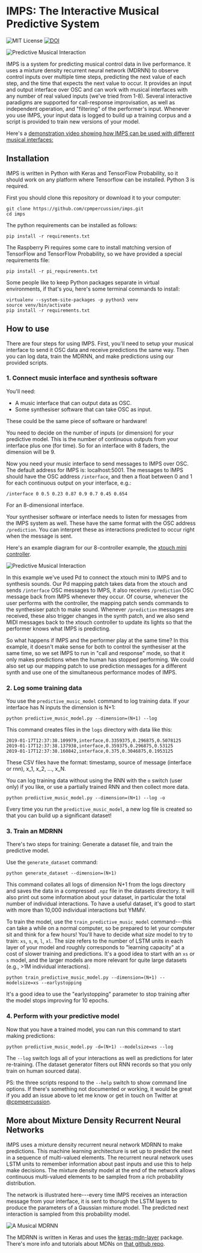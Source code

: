 # IMPS: The Interactive Musical Predictive System

![MIT License](https://img.shields.io/github/license/cpmpercussion/keras-mdn-layer.svg?style=flat)
[![DOI](https://zenodo.org/badge/DOI/10.5281/zenodo.2580176.svg)](https://doi.org/10.5281/zenodo.2580176)

![Predictive Musical Interaction](https://github.com/cpmpercussion/imps/raw/master/images/predictive_interaction.png)

IMPS is a system for predicting musical control data in live performance. It uses a mixture density recurrent neural network (MDRNN) to observe control inputs over multiple time steps, predicting the next value of each step, and the time that expects the next value to occur. It provides an input and output interface over OSC and can work with musical interfaces with any number of real valued inputs (we've tried from 1-8). Several interactive paradigms are supported for call-response improvisation, as well as independent operation, and "filtering" of the performer's input. Whenever you use IMPS, your input data is logged to build up a training corpus and a script is provided to train new versions of your model.

Here's a [demonstration video showing how IMPS can be used with different musical interfaces:](https://www.youtube.com/embed/Kdmhrp2dfHw)

<!-- <iframe width="560" height="315" src="https://www.youtube.com/embed/Kdmhrp2dfHw" frameborder="0" allow="accelerometer; autoplay; encrypted-media; gyroscope; picture-in-picture" allowfullscreen></iframe> -->

## Installation

IMPS is written in Python with Keras and TensorFlow Probability, so it should work on any platform where Tensorflow can be installed. Python 3 is required. 

First you should clone this repository or download it to your computer:

    git clone https://github.com/cpmpercussion/imps.git
    cd imps

The python requirements can be installed as follows:

    pip install -r requirements.txt

The Raspberry Pi requires some care to install matching version of TensorFlow and TensorFlow Probability, so we have provided a special requirements file:

    pip install -r pi_requirements.txt

Some people like to keep Python packages separate in virtual environments, if that's you, here's some terminal commands to install:

    virtualenv --system-site-packages -p python3 venv
    source venv/bin/activate
    pip install -r requirements.txt

## How to use

There are four steps for using IMPS. First, you'll need to setup your musical interface to send it OSC data and receive predictions the same way. Then you can log data, train the MDRNN, and make predictions using our provided scripts.

### 1. Connect music interface and synthesis software

You'll need:

- A music interface that can output data as OSC.
- Some synthesiser software that can take OSC as input.

These could be the same piece of software or hardware!

You need to decide on the number of inputs (or dimension) for your predictive model. This is the number of continuous outputs from your interface plus one (for time). So for an interface with 8 faders, the dimension will be 9.

Now you need your music interface to send messages to IMPS over OSC. The default address for IMPS is: localhost:5001. The messages to IMPS should have the OSC address `/interface`, and then a float between 0 and 1 for each continuous output on your interface, e.g.:

    /interface 0 0.5 0.23 0.87 0.9 0.7 0.45 0.654

For an 8-dimensional interface.

Your synthesiser software or interface needs to listen for messages from the IMPS system as well. These have the same format with the OSC address `/prediction`. You can interpret these as interactions predicted to occur right when the message is sent.

Here's an example diagram for our 8-controller example, the [xtouch mini controller](https://www.musictribe.com/Categories/Behringer/Computer-Audio/Desktop-Controllers/X-TOUCH-MINI/p/P0B3M).

![Predictive Musical Interaction](https://github.com/cpmpercussion/imps/raw/master/images/IMPS_connection_example.png)

In this example we've used Pd to connect the xtouch mini to IMPS and to synthesis sounds. Our Pd mapping patch takes data from the xtouch and sends `/interface` OSC messages to IMPS, it also receives `/prediction` OSC message back from IMPS whenever they occur. Of course, whenever the user performs with the controller, the mapping patch sends commands to the synthesiser patch to make sound. Whenever `/prediction` messages are received, these also trigger changes in the synth patch, and we also send MIDI messages back to the xtouch controller to update its lights so that the performer knows what IMPS is predicting.

So what happens if IMPS and the performer play at the same time? In this example, it doesn't make sense for both to control the synthesiser at the same time, so we set IMPS to run in "call and response" mode, so that it only makes predictions when the human has stopped performing. We could also set up our mapping patch to use prediction messages for a different synth and use one of the simultaneous performance modes of IMPS.

### 2. Log some training data

You use the `predictive_music_model` command to log training data. If your interface has N inputs the dimension is N+1:

    python predictive_music_model.py --dimension=(N+1) --log

This command creates files in the `logs` directory with data like this:

    2019-01-17T12:37:38.109979,interface,0.3359375,0.296875,0.5078125
    2019-01-17T12:37:38.137938,interface,0.359375,0.296875,0.53125
    2019-01-17T12:37:38.160842,interface,0.375,0.3046875,0.1953125

These CSV files have the format: timestamp, source of message (interface or rnn), x_1, x_2, ...,  x_N.

You can log training data without using the RNN with the `o` switch (user only) if you like, or use a partially trained RNN and then collect more data.

    python predictive_music_model.py --dimension=(N+1) --log -o

Every time you run the `predictive_music_model`, a new log file is created so that you can build up a significant dataset!

### 3. Train an MDRNN

There's two steps for training: Generate a dataset file, and train the predictive model.

Use the `generate_dataset` command:

    python generate_dataset --dimension=(N+1)

This command collates all logs of dimension N+1 from the logs directory and saves the data in a compressed `.npz` file in the datasets directory. It will also print out some information about your dataset, in particular the total number of individual interactions. To have a useful dataset, it's good to start with more than 10,000 individual interactions but YMMV.

To train the model, use the `train_predictive_music_model` command---this can take a while on a normal computer, so be prepared to let your computer sit and think for a few hours! You'll have to decide what _size_ model to try to train: `xs`, `s`, `m`, `l`, `xl`. The size refers to the number of LSTM units in each layer of your model and roughly corresponds to "learning capacity" at a cost of slower training and predictions.
It's a good idea to start with an `xs` or `s` model, and the larger models are more relevant for quite large datasets (e.g., >1M individual interactions).

    python train_predictive_music_model.py --dimension=(N+1) --modelsize=xs --earlystopping

It's a good idea to use the "earlystopping" parameter to stop training after the model stops improving for 10 epochs.

### 4. Perform with your predictive model

Now that you have a trained model, you can run this command to start making predictions:

    python predictive_music_model.py -d=(N+1) --modelsize=xs --log

The `--log` switch logs all of your interactions as well as predictions for later re-training. (The dataset generator filters out RNN records so that you only train on human sourced data).

PS: the three scripts respond to the `--help` switch to show command line options. If there's something not documented or working, it would be great if you add an issue above to let me know or get in touch on Twitter at [@cpmpercussion](https://twitter.com/cpmpercussion).

## More about Mixture Density Recurrent Neural Networks

IMPS uses a mixture density recurrent neural network MDRNN to make predictions. This machine learning architecture is set up to predict the next in a sequence of multi-valued elements. The recurrent neural network uses LSTM units to remember information about past inputs and use this to help make decisions. The mixture density model at the end of the network allows continuous multi-valued elements to be sampled from a rich probability distribution. 

The network is illustrated here---every time IMPS receives an interaction message from your interface, it is sent to thorugh the LSTM layers to produce the parameters of a Gaussian mixture model. The predicted next interaction is sampled from this probability model.

![A Musical MDRNN](https://github.com/cpmpercussion/imps/raw/master/images/mdn_diagram.png)

The MDRNN is written in Keras and uses the [keras-mdn-layer](https://github.com/cpmpercussion/keras-mdn-layer) package. There's more info and tutorials about MDNs on [that github repo](https://github.com/cpmpercussion/keras-mdn-layer).
